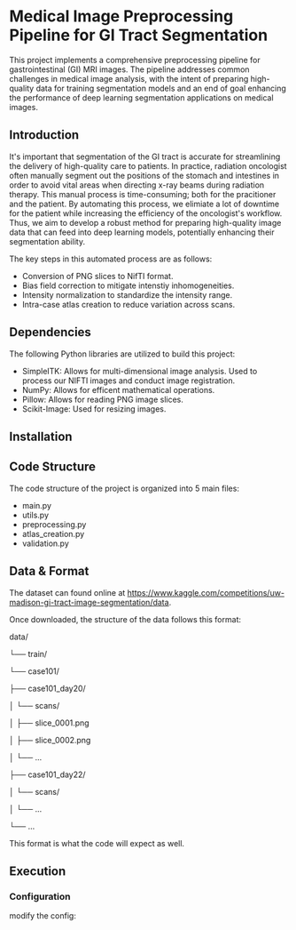 # Medical Image Preprocessing Pipeline for GI Tract Segmentation

This project implements a comprehensive preprocessing pipeline for gastrointestinal (GI) MRI images. The pipeline addresses common challenges in medical image analysis, with the intent of preparing high-quality data for training segmentation models and an end of goal enhancing the performance of deep learning segmentation applications on medical images.

## Introduction

It's important that segmentation of the GI tract is accurate for streamlining the delivery of high-quality care to patients. In practice, radiation oncologist often manually segment out the positions of the stomach and intestines in order to avoid vital areas when directing x-ray beams during radiation therapy. This manual process is time-consuming; both for the pracitioner and the patient. By automating this process, we elimiate a lot of downtime for the patient while increasing the efficiency of the oncologist's workflow. Thus, we aim to develop a robust method for preparing high-quality image data that can feed into deep learning models, potentially enhancing their segmentation ability.

The key steps in this automated process are as follows:

* Conversion of PNG slices to NifTI format.
* Bias field correction to mitigate intenstiy inhomogeneities.
* Intensity normalization to standardize the intensity range.
* Intra-case atlas creation to reduce variation across scans.

## Dependencies
The following Python libraries are utilized to build this project:

* SimpleITK: Allows for multi-dimensional image analysis. Used to process our NIFTI images and conduct image registration.
* NumPy: Allows for efficent mathematical operations.
* Pillow: Allows for reading PNG image slices.
* Scikit-Image: Used for resizing images.

## Installation
## Code Structure
The code structure of the project is organized into 5 main files:
* main.py
* utils.py
* preprocessing.py
* atlas_creation.py
* validation.py

## Data & Format

The dataset can found online at https://www.kaggle.com/competitions/uw-madison-gi-tract-image-segmentation/data.

Once downloaded, the structure of the data follows this format:

data/ 

└── train/ 

└── case101/ 

├── case101_day20/

│   └── scans/

│       ├── slice_0001.png

│       ├── slice_0002.png

│       └── ...

├── case101_day22/

│   └── scans/

│       └── ...

└── ...

This format is what the code will expect as well.

## Execution
### Configuration
modify the config:




